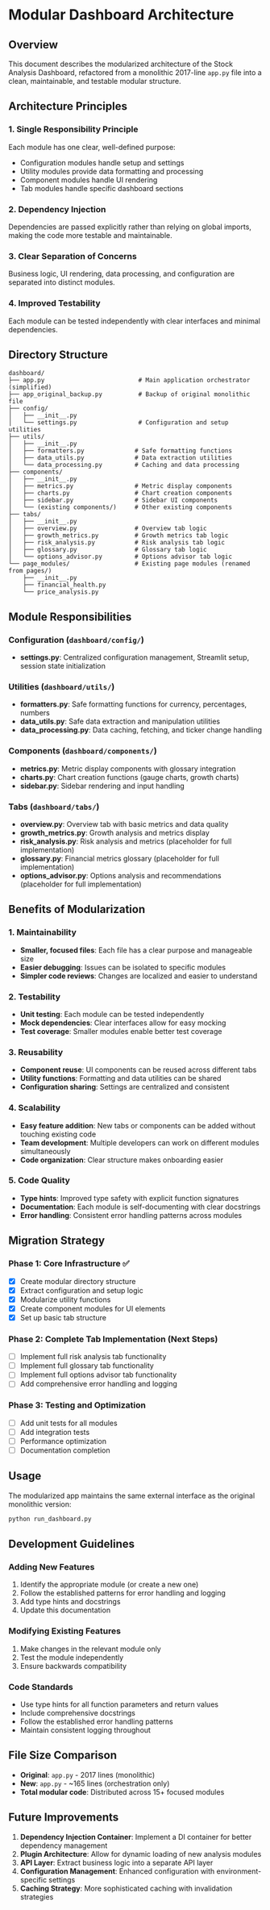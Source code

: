 # Modular Dashboard Architecture

## Overview

This document describes the modularized architecture of the Stock Analysis Dashboard, refactored from a monolithic 2017-line `app.py` file into a clean, maintainable, and testable modular structure.

## Architecture Principles

### 1. Single Responsibility Principle
Each module has one clear, well-defined purpose:
- Configuration modules handle setup and settings
- Utility modules provide data formatting and processing
- Component modules handle UI rendering
- Tab modules handle specific dashboard sections

### 2. Dependency Injection
Dependencies are passed explicitly rather than relying on global imports, making the code more testable and maintainable.

### 3. Clear Separation of Concerns
Business logic, UI rendering, data processing, and configuration are separated into distinct modules.

### 4. Improved Testability
Each module can be tested independently with clear interfaces and minimal dependencies.

## Directory Structure

```
dashboard/
├── app.py                          # Main application orchestrator (simplified)
├── app_original_backup.py          # Backup of original monolithic file
├── config/
│   ├── __init__.py
│   └── settings.py                 # Configuration and setup utilities
├── utils/
│   ├── __init__.py
│   ├── formatters.py              # Safe formatting functions
│   ├── data_utils.py              # Data extraction utilities
│   └── data_processing.py         # Caching and data processing
├── components/
│   ├── __init__.py
│   ├── metrics.py                 # Metric display components
│   ├── charts.py                  # Chart creation components
│   ├── sidebar.py                 # Sidebar UI components
│   └── (existing components/)     # Other existing components
├── tabs/
│   ├── __init__.py
│   ├── overview.py                # Overview tab logic
│   ├── growth_metrics.py          # Growth metrics tab logic
│   ├── risk_analysis.py           # Risk analysis tab logic
│   ├── glossary.py                # Glossary tab logic
│   └── options_advisor.py         # Options advisor tab logic
└── page_modules/                  # Existing page modules (renamed from pages/)
    ├── __init__.py
    ├── financial_health.py
    └── price_analysis.py
```

## Module Responsibilities

### Configuration (`dashboard/config/`)
- **settings.py**: Centralized configuration management, Streamlit setup, session state initialization

### Utilities (`dashboard/utils/`)
- **formatters.py**: Safe formatting functions for currency, percentages, numbers
- **data_utils.py**: Safe data extraction and manipulation utilities
- **data_processing.py**: Data caching, fetching, and ticker change handling

### Components (`dashboard/components/`)
- **metrics.py**: Metric display components with glossary integration
- **charts.py**: Chart creation functions (gauge charts, growth charts)
- **sidebar.py**: Sidebar rendering and input handling

### Tabs (`dashboard/tabs/`)
- **overview.py**: Overview tab with basic metrics and data quality
- **growth_metrics.py**: Growth analysis and metrics display
- **risk_analysis.py**: Risk analysis and metrics (placeholder for full implementation)
- **glossary.py**: Financial metrics glossary (placeholder for full implementation)
- **options_advisor.py**: Options analysis and recommendations (placeholder for full implementation)

## Benefits of Modularization

### 1. Maintainability
- **Smaller, focused files**: Each file has a clear purpose and manageable size
- **Easier debugging**: Issues can be isolated to specific modules
- **Simpler code reviews**: Changes are localized and easier to understand

### 2. Testability
- **Unit testing**: Each module can be tested independently
- **Mock dependencies**: Clear interfaces allow for easy mocking
- **Test coverage**: Smaller modules enable better test coverage

### 3. Reusability
- **Component reuse**: UI components can be reused across different tabs
- **Utility functions**: Formatting and data utilities can be shared
- **Configuration sharing**: Settings are centralized and consistent

### 4. Scalability
- **Easy feature addition**: New tabs or components can be added without touching existing code
- **Team development**: Multiple developers can work on different modules simultaneously
- **Code organization**: Clear structure makes onboarding easier

### 5. Code Quality
- **Type hints**: Improved type safety with explicit function signatures
- **Documentation**: Each module is self-documenting with clear docstrings
- **Error handling**: Consistent error handling patterns across modules

## Migration Strategy

### Phase 1: Core Infrastructure ✅
- [x] Create modular directory structure
- [x] Extract configuration and setup logic
- [x] Modularize utility functions
- [x] Create component modules for UI elements
- [x] Set up basic tab structure

### Phase 2: Complete Tab Implementation (Next Steps)
- [ ] Implement full risk analysis tab functionality
- [ ] Implement full glossary tab functionality
- [ ] Implement full options advisor tab functionality
- [ ] Add comprehensive error handling and logging

### Phase 3: Testing and Optimization
- [ ] Add unit tests for all modules
- [ ] Add integration tests
- [ ] Performance optimization
- [ ] Documentation completion

## Usage

The modularized app maintains the same external interface as the original monolithic version:

```bash
python run_dashboard.py
```

## Development Guidelines

### Adding New Features
1. Identify the appropriate module (or create a new one)
2. Follow the established patterns for error handling and logging
3. Add type hints and docstrings
4. Update this documentation

### Modifying Existing Features
1. Make changes in the relevant module only
2. Test the module independently
3. Ensure backwards compatibility

### Code Standards
- Use type hints for all function parameters and return values
- Include comprehensive docstrings
- Follow the established error handling patterns
- Maintain consistent logging throughout

## File Size Comparison

- **Original**: `app.py` - 2017 lines (monolithic)
- **New**: `app.py` - ~165 lines (orchestration only)
- **Total modular code**: Distributed across 15+ focused modules

## Future Improvements

1. **Dependency Injection Container**: Implement a DI container for better dependency management
2. **Plugin Architecture**: Allow for dynamic loading of new analysis modules
3. **API Layer**: Extract business logic into a separate API layer
4. **Configuration Management**: Enhanced configuration with environment-specific settings
5. **Caching Strategy**: More sophisticated caching with invalidation strategies

